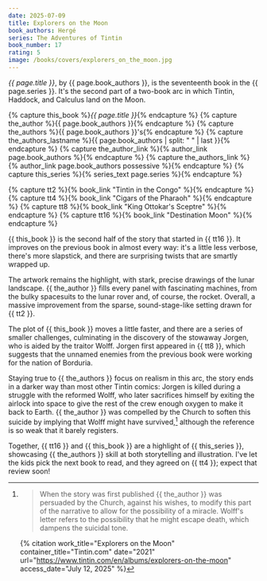 ```yaml
---
date: 2025-07-09
title: Explorers on the Moon
book_authors: Hergé
series: The Adventures of Tintin
book_number: 17
rating: 5
image: /books/covers/explorers_on_the_moon.jpg
---
```


<cite class="book-title">{{ page.title }}</cite>, by <span
class="author-name">{{ page.book_authors }}</span>, is the seventeenth book in
the <span class="book-series">{{ page.series }}</span>. It's the second part
of a two-book arc in which Tintin, Haddock, and Calculus land on the Moon.

{% capture this_book %}<cite class="book-title">{{ page.title }}</cite>{% endcapture %}
{% capture the_author %}<span class="author-name">{{ page.book_authors }}</span>{% endcapture %}
{% capture the_authors %}<span class="author-name">{{ page.book_authors }}</span>'s{% endcapture %}
{% capture the_authors_lastname %}<span class="author-name">{{ page.book_authors | split: " " | last }}</span>{% endcapture %}
{% capture the_author_link %}{% author_link page.book_authors %}{% endcapture %}
{% capture the_authors_link %}{% author_link page.book_authors possessive %}{% endcapture %}
{% capture this_series %}{% series_text page.series %}{% endcapture %}

{% capture tt2 %}{% book_link "Tintin in the Congo" %}{% endcapture %}
{% capture tt4 %}{% book_link "Cigars of the Pharaoh" %}{% endcapture %}
{% capture tt8 %}{% book_link "King Ottokar's Sceptre" %}{% endcapture %}
{% capture tt16 %}{% book_link "Destination Moon" %}{% endcapture %}

{{ this_book }} is the second half of the story that started in {{ tt16 }}. It
improves on the previous book in almost every way: it's a little less verbose,
there's more slapstick, and there are surprising twists that are smartly
wrapped up.

The artwork remains the highlight, with stark, precise drawings of the lunar
landscape. {{ the_author }} fills every panel with fascinating machines, from
the bulky spacesuits to the lunar rover and, of course, the rocket. Overall, a
massive improvement from the sparse, sound-stage-like setting drawn for {{ tt2
}}.

The plot of {{ this_book }} moves a little faster, and there are a series of
smaller challenges, culminating in the discovery of the stowaway Jorgen, who
is aided by the traitor Wolff. Jorgen first appeared in {{ tt8 }}, which
suggests that the unnamed enemies from the previous book were working for the
nation of Borduria.

Staying true to {{ the_authors }} focus on realism in this arc, the story ends
in a darker way than most other Tintin comics: Jorgen is killed during a
struggle with the reformed Wolff, who later sacrifices himself by exiting the
airlock into space to give the rest of the crew enough oxygen to make it back
to Earth. {{ the_author }} was compelled by the Church to soften this suicide
by implying that Wolff might have survived,[^ref] although the reference is so
weak that it barely registers.

[^ref]:
    > When the story was first published {{ the_author }} was persuaded by the
    > Church, against his wishes, to modify this part of the narrative to
    > allow for the possibility of a miracle. Wolff's letter refers to the
    > possibility that he might escape death, which dampens the suicidal tone.

    {% citation
      work_title="Explorers on the Moon"
      container_title="Tintin.com"
      date="2021"
      url="https://www.tintin.com/en/albums/explorers-on-the-moon"
      access_date="July 12, 2025"
    %}

Together, {{ tt16 }} and {{ this_book }} are a highlight of {{ this_series }},
showcasing {{ the_authors }} skill at both storytelling and illustration. I've
let the kids pick the next book to read, and they agreed on {{ tt4 }}; expect
that review soon!
